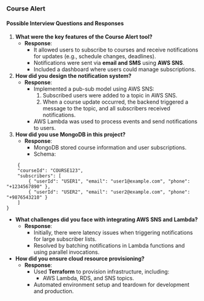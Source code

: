 ### **Course Alert**

#### **Possible Interview Questions and Responses**
1. **What were the key features of the Course Alert tool?**
    - **Response**:
        - It allowed users to subscribe to courses and receive notifications for updates (e.g., schedule changes, deadlines).
        - Notifications were sent via **email and SMS** using **AWS SNS**.
        - Included a dashboard where users could manage subscriptions.
2. **How did you design the notification system?**
    - **Response**:
        - Implemented a pub-sub model using AWS SNS:
            1. Subscribed users were added to a topic in AWS SNS.
            2. When a course update occurred, the backend triggered a message to the topic, and all subscribers received notifications.
        - AWS Lambda was used to process events and send notifications to users.
3. **How did you use MongoDB in this project?**
    - **Response**:
        - MongoDB stored course information and user subscriptions.
        - Schema:
```
	{
    "courseId": "COURSE123",
    "subscribers": [
        { "userId": "USER1", "email": "user1@example.com", "phone": "+1234567890" },
        { "userId": "USER2", "email": "user2@example.com", "phone": "+9876543210" }
    ]
}			    
```

- **What challenges did you face with integrating AWS SNS and Lambda?**
    - **Response**:
        - Initially, there were latency issues when triggering notifications for large subscriber lists.
        - Resolved by batching notifications in Lambda functions and using parallel invocations.
- **How did you ensure cloud resource provisioning?**
    - **Response**:
        - Used **Terraform** to provision infrastructure, including:
            - AWS Lambda, RDS, and SNS topics.
        - Automated environment setup and teardown for development and production.